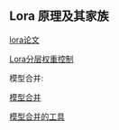 ## Lora 原理及其家族

[lora论文](https://arxiv.org/abs/2106.09685)

[Lora分层权重控制](https://github.com/hako-mikan/sd-webui-lora-block-weight#weights-setting)

模型合并:

[模型合并](https://www.acceleratori.com/d/11152)

[模型合并的工具](https://civitai.com/articles/456)
